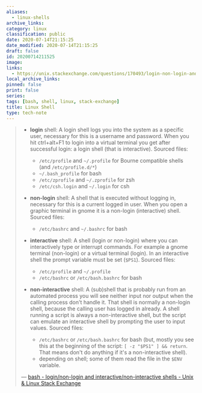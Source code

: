 ```yaml
---
aliases:
  - linux-shells
archive_links: 
category: linux
classification: public
date: 2020-07-14T21:15:25
date_modified: 2020-07-14T21:15:25
draft: false
id: 20200714211525
image: 
links:
  - https://unix.stackexchange.com/questions/170493/login-non-login-and-interactive-non-interactive-shells/170499#170499
local_archive_links: 
pinned: false
print: false
series: 
tags: [bash, shell, linux, stack-exchange]
title: Linux Shell
type: tech-note
---
```


> - **login** shell: A login shell logs you into the system as a specific user, necessary for this is a username and password. When you hit ctrl+alt+F1 to login into a virtual terminal you get after successful login: a login shell (that is interactive). Sourced files:
>     
>     - `/etc/profile` and `~/.profile` for Bourne compatible shells (and `/etc/profile.d/*`)
>     - `~/.bash_profile` for bash
>     - `/etc/zprofile` and `~/.zprofile` for zsh
>     - `/etc/csh.login` and `~/.login` for csh
> - **non-login** shell: A shell that is executed without logging in, necessary for this is a current logged in user. When you open a graphic terminal in gnome it is a non-login (interactive) shell. Sourced files:
>     
>     - `/etc/bashrc` and `~/.bashrc` for bash
> - **interactive** shell: A shell (login or non-login) where you can interactively type or interrupt commands. For example a gnome terminal (non-login) or a virtual terminal (login). In an interactive shell the prompt variable must be set (`$PS1`). Sourced files:
>     
>     - `/etc/profile` and `~/.profile`
>     - `/etc/bashrc` or `/etc/bash.bashrc` for bash
> - **non-interactive** shell: A (sub)shell that is probably run from an automated process you will see neither input nor output when the calling process don't handle it. That shell is normally a non-login shell, because the calling user has logged in already. A shell running a script is always a non-interactive shell, but the script can emulate an interactive shell by prompting the user to input values. Sourced files:
>     
>     - `/etc/bashrc` or `/etc/bash.bashrc` for bash (but, mostly you see this at the beginning of the script: `[ -z "$PS1" ] && return`. That means don't do anything if it's a non-interactive shell).
>     - depending on shell; some of them read the file in the `$ENV` variable.
>
> — [bash - login/non-login and interactive/non-interactive shells - Unix & Linux Stack Exchange](https://unix.stackexchange.com/questions/170493/login-non-login-and-interactive-non-interactive-shells/170499#170499)